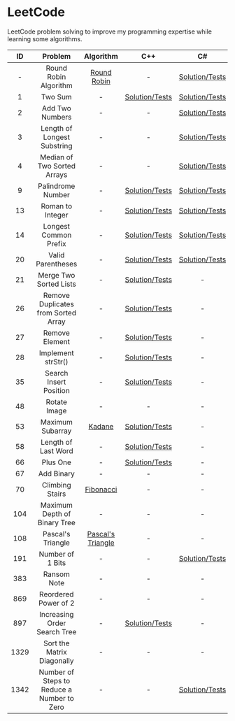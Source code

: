 # LeetCode

LeetCode problem solving to improve my programming expertise while learning some algorithms.

|  ID  |                  Problem                   |                               Algorithm                                |                                                        C++                                                        |                                                               C#                                                               |                                                          Rust                                                          |
| :--: | :----------------------------------------: | :--------------------------------------------------------------------: | :---------------------------------------------------------------------------------------------------------------: | :----------------------------------------------------------------------------------------------------------------------------: | :--------------------------------------------------------------------------------------------------------------------: |
|  -   |           Round Robin Algorithm            |  [Round Robin](https://en.wikipedia.org/wiki/Round-robin_scheduling)   |                                                         -                                                         |               [Solution/Tests](https://github.com/mezdelex/LeetCode/blob/main/csharp/src/RoundRobinScheduler.cs)               |                                                           -                                                            |
|  1   |                  Two Sum                   |                                   -                                    |             [Solution/Tests](https://github.com/mezdelex/LeetCode/blob/main/cpp/src/0001_TwoSum.cpp)              |                   [Solution/Tests](https://github.com/mezdelex/LeetCode/blob/main/csharp/src/0001_TwoSum.cs)                   |               [Solution/Tests](https://github.com/mezdelex/LeetCode/blob/main/rust/src/_0001_two_sum.rs)               |
|  2   |              Add Two Numbers               |                                   -                                    |                                                         -                                                         |               [Solution/Tests](https://github.com/mezdelex/LeetCode/blob/main/csharp/src/0002_AddTwoNumbers.cs)                |                                                           -                                                            |
|  3   |        Length of Longest Substring         |                                   -                                    |                                                         -                                                         | [Solution/Tests](https://github.com/mezdelex/LeetCode/blob/main/csharp/src/0003_LongestSubstringWithoutRepeatingCharacters.cs) |                                                           -                                                            |
|  4   |        Median of Two Sorted Arrays         |                                   -                                    |                                                         -                                                         |          [Solution/Tests](https://github.com/mezdelex/LeetCode/blob/main/csharp/src/0004_MedianOfTwoSortedArrays.cs)           |                                                           -                                                            |
|  9   |             Palindrome Number              |                                   -                                    |        [Solution/Tests](https://github.com/mezdelex/LeetCode/blob/main/cpp/src/0009_PalindromeNumber.cpp)         |              [Solution/Tests](https://github.com/mezdelex/LeetCode/blob/main/csharp/src/0009_PalindromeNumber.cs)              |          [Solution/Tests](https://github.com/mezdelex/LeetCode/blob/main/rust/src/_0009_palindrome_number.rs)          |
|  13  |              Roman to Integer              |                                   -                                    |         [Solution/Tests](https://github.com/mezdelex/LeetCode/blob/main/cpp/src/0013_RomanToInteger.cpp)          |               [Solution/Tests](https://github.com/mezdelex/LeetCode/blob/main/csharp/src/0013_RomanToInteger.cs)               |          [Solution/Tests](https://github.com/mezdelex/LeetCode/blob/main/rust/src/_0013_roman_to_integer.rs)           |
|  14  |           Longest Common Prefix            |                                   -                                    |       [Solution/Tests](https://github.com/mezdelex/LeetCode/blob/main/cpp/src/0014_LongestCommonPrefix.cpp)       |            [Solution/Tests](https://github.com/mezdelex/LeetCode/blob/main/csharp/src/0014_LongestCommonPrefix.cs)             |        [Solution/Tests](https://github.com/mezdelex/LeetCode/blob/main/rust/src/_0014_longest_common_prefix.rs)        |
|  20  |             Valid Parentheses              |                                   -                                    |        [Solution/Tests](https://github.com/mezdelex/LeetCode/blob/main/cpp/src/0020_ValidParentheses.cpp)         |              [Solution/Tests](https://github.com/mezdelex/LeetCode/blob/main/csharp/src/0020_ValidParentheses.cs)              |          [Solution/Tests](https://github.com/mezdelex/LeetCode/blob/main/rust/src/_0020_valid_parentheses.rs)          |
|  21  |           Merge Two Sorted Lists           |                                   -                                    |       [Solution/Tests](https://github.com/mezdelex/LeetCode/blob/main/cpp/src/0021_MergeTwoSortedLists.cpp)       |                                                               -                                                                |       [Solution/Tests](https://github.com/mezdelex/LeetCode/blob/main/rust/src/_0021_merge_two_sorted_lists.rs)        |
|  26  |    Remove Duplicates from Sorted Array     |                                   -                                    | [Solution/Tests](https://github.com/mezdelex/LeetCode/blob/main/cpp/src/0026_RemoveDuplicatesFromSortedArray.cpp) |                                                               -                                                                | [Solution/Tests](https://github.com/mezdelex/LeetCode/blob/main/rust/src/_0026_remove_duplicates_from_sorted_array.rs) |
|  27  |               Remove Element               |                                   -                                    |          [Solution/Tests](https://github.com/mezdelex/LeetCode/blob/main/cpp/src/0027_RemoveElement.cpp)          |                                                               -                                                                |           [Solution/Tests](https://github.com/mezdelex/LeetCode/blob/main/rust/src/_0027_remove_element.rs)            |
|  28  |             Implement strStr()             |                                   -                                    |        [Solution/Tests](https://github.com/mezdelex/LeetCode/blob/main/cpp/src/0028_Implement_strStr.cpp)         |                                                               -                                                                |                                                           -                                                            |
|  35  |           Search Insert Position           |                                   -                                    |      [Solution/Tests](https://github.com/mezdelex/LeetCode/blob/main/cpp/src/0035_SearchInsertPosition.cpp)       |                                                               -                                                                |       [Solution/Tests](https://github.com/mezdelex/LeetCode/blob/main/rust/src/_0035_search_insert_position.rs)        |
|  48  |                Rotate Image                |                                   -                                    |                                                         -                                                         |                                                               -                                                                |            [Solution/Tests](https://github.com/mezdelex/LeetCode/blob/main/rust/src/_0048_rotate_image.rs)             |
|  53  |              Maximum Subarray              |    [Kadane](https://en.wikipedia.org/wiki/Maximum_subarray_problem)    |         [Solution/Tests](https://github.com/mezdelex/LeetCode/blob/main/cpp/src/0053_MaximumSubarray.cpp)         |                                                               -                                                                |                                                           -                                                            |
|  58  |            Length of Last Word             |                                   -                                    |        [Solution/Tests](https://github.com/mezdelex/LeetCode/blob/main/cpp/src/0058_LengthOfLastWord.cpp)         |                                                               -                                                                |                                                           -                                                            |
|  66  |                  Plus One                  |                                   -                                    |             [Solution/Tests](https://github.com/mezdelex/LeetCode/blob/main/cpp/src/0066_PlusOne.cpp)             |                                                               -                                                                |                                                           -                                                            |
|  67  |                 Add Binary                 |                                   -                                    |                                                         -                                                         |                                                               -                                                                |             [Solution/Tests](https://github.com/mezdelex/LeetCode/blob/main/rust/src/_0067_add_binary.rs)              |
|  70  |              Climbing Stairs               |      [Fibonacci](https://en.wikipedia.org/wiki/Fibonacci_number)       |                                                         -                                                         |                                                               -                                                                |           [Solution/Tests](https://github.com/mezdelex/LeetCode/blob/main/rust/src/_0070_climbing_stairs.rs)           |
| 104  |        Maximum Depth of Binary Tree        |                                   -                                    |                                                         -                                                         |                                                               -                                                                |    [Solution/Tests](https://github.com/mezdelex/LeetCode/blob/main/rust/src/_0104_maximum_depth_of_binary_tree.rs)     |
| 108  |             Pascal's Triangle              | [Pascal's Triangle](https://en.wikipedia.org/wiki/Pascal%27s_triangle) |                                                         -                                                         |                                                               -                                                                |          [Solution/Tests](https://github.com/mezdelex/LeetCode/blob/main/rust/src/_0108_pascals_triangle.rs)           |
| 191  |              Number of 1 Bits              |                                   -                                    |                                                         -                                                         |               [Solution/Tests](https://github.com/mezdelex/LeetCode/blob/main/csharp/src/0191_NumberOf1Bits.cs)                |                                                           -                                                            |
| 383  |                Ransom Note                 |                                   -                                    |                                                         -                                                         |                                                               -                                                                |             [Solution/Tests](https://github.com/mezdelex/LeetCode/blob/main/rust/src/_0383_ransom_note.rs)             |
| 869  |            Reordered Power of 2            |                                   -                                    |                                                         -                                                         |                                                               -                                                                |        [Solution/Tests](https://github.com/mezdelex/LeetCode/blob/main/rust/src/_0869_reordered_power_of_2.rs)         |
| 897  |        Increasing Order Search Tree        |                                   -                                    |    [Solution/Tests](https://github.com/mezdelex/LeetCode/blob/main/cpp/src/0897_IncreasingOrderSearchTree.cpp)    |                                                               -                                                                |                                                           -                                                            |
| 1329 |         Sort the Matrix Diagonally         |                                   -                                    |                                                         -                                                         |                                                               -                                                                |     [Solution/Tests](https://github.com/mezdelex/LeetCode/blob/main/rust/src/_1329_sort_the_matrix_diagonally.rs)      |
| 1342 | Number of Steps to Reduce a Number to Zero |                                   -                                    |                                                         -                                                         |     [Solution/Tests](https://github.com/mezdelex/LeetCode/blob/main/csharp/src/1342_NumberOfStepsToReduceANumberToZero.cs)     |                                                           -                                                            |
